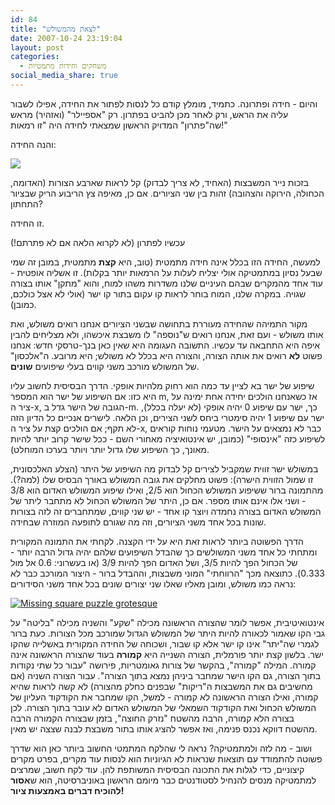 ```yaml
---
id: 84
title: "לצאת מהמשולש"
date: 2007-10-24 23:19:04
layout: post
categories: 
  - משחקים וחידות מתמטיות
social_media_share: true
---
```

והיום - חידה ופתרונה. כתמיד, מומלץ קודם כל לנסות לפתור את החידה, אפילו לשבור עליה את הראש, ורק לאחר מכן להביט בפתרון. רק "אספיילר" (ואזהיר) מראש שה"פתרון" המדויק הראשון שמצאתי לחידה היה "זו רמאות!"

והנה החידה:

<img src="http://upload.wikimedia.org/wikipedia/commons/thumb/5/5e/Missing_square_puzzle.svg/300px-Missing_square_puzzle.svg.png" />

בזכות נייר המשבצות (האחיד, לא צריך לבדוק) קל לראות שארבע הצורות (האדומה, הכחולה, הירוקה והצהובה) זהות בין שני הציורים. אם כן, מאיפה צץ הריבוע הריק שבציור התחתון?

זו החידה.

עכשיו לפתרון (לא לקרוא הלאה אם לא פתרתם!)

<!--more-->
למעשה, החידה הזו בכלל אינה חידה מתמטית (טוב, היא <strong>קצת</strong> מתמטית, במובן זה שמי שבעל נסיון במתמטיקה אולי יצליח לעלות על הרמאות יותר בקלות). זו אשליה אופטית - עוד אחד מהמקרים שבהם העיניים שלנו משדרות משהו למוח, והוא "מתקן" אותו בצורה שגויה. במקרה שלנו, המוח בוחר לראות קו עקום בתור קו ישר (אולי לא אצל כולכם, כמובן).

מקור התמיהה שהחידה מעוררת בתחושה שבשני הציורים אנחנו רואים משולש, ואת אותו משולש - ועם זאת, אנחנו רואים ש"נוספה" לו משבצת איכשהו, ולא מצליחים להבין איפה היא התחבאה עד עכשיו. התשובה העגומה היא שאין כאן בנך-טרסקי חדש: אנחנו פשוט <strong>לא</strong> רואים את אותה הצורה, והצורה היא בכלל לא משולש; היא מרובע. ה"אלכסון" של המשולש מורכב משני קווים בעלי שיפועים <strong>שונים</strong>.

שיפוע של ישר בא לציין עד כמה הוא רחוק מלהיות אופקי. הדרך הבסיסית לחשוב עליו היא כזו: אם השיפוע של ישר הוא המספר m, אז כשאנחנו הולכים יחידה אחת ימינה על ציר ה-x, הגובה של הישר גדל ב-m. כך, ישר עם שיפוע 0 יהיה אופקי (לא יעלה בכלל), ישר עם שיפוע 1 יהיה סימטרי ביחס לשני הצירים, וכן הלאה. לישרים אנכיים כל הדיון הזה לא תקף; אם הולכים קצת על ציר ה-x, כבר לא נמצאים על הישר. מטעמי נוחות קוראים לשיפוע כזה "אינסופי" (כמובן, יש אינטואיציה מאחורי השם - ככל שישר קרוב יותר להיות מאונך, כך השיפוע שלו גדול יותר ויותר בערכו המוחלט).

במשולש ישר זווית שמקביל לצירים קל לבדוק מה השיפוע של היתר (הצלע האלכסונית, זו שמול הזווית הישרה): פשוט מחלקים את גובה המשולש באורך הבסיס שלו (למה?). מהתמונה ברור ששיפוע המשולש הכחול הוא 2/5, ואילו שיפוע המשולש האדום הוא 3/8 - ושני אלו אינם אותו מספר. אם כן, היתר של המשולש הכחול לא מתחבר ליתר של המשולש האדום בצורה נחמדה ויוצר קו אחד - יש שני קווים, שמתחברים זה לזה בצורות שונות בכל אחד משני הציורים, וזה מה שגורם לתופעה המוזרה שבחידה.

הדרך הפשוטה ביותר לראות זאת היא על ידי הקצנה. לקחתי את התמונה המקורית ומתחתי כל אחד משני המשולשים כך שהבדל השיפועים שלהם יהיה גדול הרבה יותר - של הכחול הפך להיות 3/5, ושל האדום הפך להיות 3/9 (או בעשרוני: 0.6 אל מול 0.333). כתוצאה מכך "הרווחתי" המוני משבצות, וההבדל ברור - היצור המורכב כבר לא נראה כמו משולש, ומובן מאליו שאלו שני יצורים שונים בכל אחד משני הסידורים:

<a href="{{site.baseurl}}{{site.post_images}}/2007/10/missing_square_puzzle2.png" title="Missing square puzzle grotesque"><img src="{{site.baseurl}}{{site.post_images}}/2007/10/missing_square_puzzle2.png" alt="Missing square puzzle grotesque" /></a>

אינטואיטיבית, אפשר לומר שהצורה הראשונה מכילה "שקע" והשניה מכילה "בליטה" על גבי הקו שאמור לכאורה להיות היתר של המשולש הגדול שמורכב מכל הצורות. כעת ברור לגמרי שה"יתר" אינו קו ישר אלא קו שבור, ושכוחה של החידה המקורית באשלייה שהקו ישר. בלשון קצת יותר פורמלית, הצורה השנייה היא <strong>קמורה</strong> בעוד שהצורה הראשונה אינה קמורה. המילה "קמורה", בהקשר של צורות גאומטריות, פירושה "עבור כל שתי נקודות בתוך הצורה, גם הקו הישר שמחבר ביניהן נמצא בתוך הצורה". עבור הצורה השניה (אם מחשיבים גם את המשבצות ה"ריקות" שבפנים כחלק מהצורה) לא קשה לראות שהיא קמורה, ואילו הצורה הראשונה לא קמורה - למשל, הקו שמחבר את הקודקוד העליון של המשולש הכחול ואת הקודקוד השמאלי של המשולש האדום לא עובר בתוך הצורה. לכן בצורה הלא קמורה, הרבה מהשטח "נזרק החוצה", בזמן שבצורה הקמורה הרבה מהשטח דווקא נכנס פנימה, ואז אפשר להציג אותו בתור משבצת לבנה שצצה יש מאין.

ושוב - מה לזה ולמתמטיקה? נראה לי שהלקח המתמטי החשוב ביותר כאן הוא שדרך פשוטה להתמודד עם תוצאות שנראות לא הגיוניות הוא לנסות עוד מקרים, בפרט מקרים קיצוניים, כדי לגלות את התכונה הבסיסית המשותפת להן. עוד לקח חשוב, שמרצים למתמטיקה מנסים להנחיל לסטודנטים כבר מיומם הראשון באוניברסיטה, הוא ש<strong>אסור להוכיח דברים באמצעות ציור!</strong>
